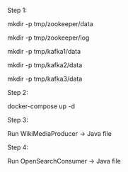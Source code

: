 Step 1: 

mkdir -p tmp/zookeeper/data 

mkdir -p tmp/zookeeper/log 

mkdir -p tmp/kafka1/data 

mkdir -p tmp/kafka2/data 

mkdir -p tmp/kafka3/data

Step 2: 

docker-compose up -d

Step 3:

Run WikiMediaProducer -> Java file

Step 4: 

Run OpenSearchConsumer -> Java file